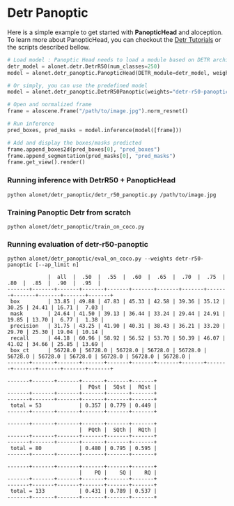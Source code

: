 # Detr Panoptic

Here is a simple example to get started with **PanopticHead** and aloception. To learn more about PanopticHead, you can checkout the <a href="https://visual-behavior.github.io/aloception/tutorials/training_panoptic.html">Detr Tutorials</a> or the scripts described bellow.

```python
# Load model : Panoptic Head needs to load a module based on DETR architecture
detr_model = alonet.detr.DetrR50(num_classes=250)
model = alonet.detr_panoptic.PanopticHead(DETR_module=detr_model, weights="detr-r50-panoptic").eval()

# Or simply, you can use the predefined model
model = alonet.detr_panoptic.DetrR50Panoptic(weights="detr-r50-panoptic").eval()

# Open and normalized frame
frame = aloscene.Frame("/path/to/image.jpg").norm_resnet()

# Run inference
pred_boxes, pred_masks = model.inference(model([frame]))

# Add and display the boxes/masks predicted
frame.append_boxes2d(pred_boxes[0], "pred_boxes")
frame.append_segmentation(pred_masks[0], "pred_masks")
frame.get_view().render()
```

### Running inference with DetrR50 + PanopticHead

```
python alonet/detr_panoptic/detr_r50_panoptic.py /path/to/image.jpg
```

### Training Panoptic Detr from scratch
```
python alonet/detr_panoptic/train_on_coco.py
```

### Running evaluation of detr-r50-panoptic

```
python alonet/detr_panoptic/eval_on_coco.py --weights detr-r50-panoptic [--ap_limit n]
```

```
     		 |  all  |  .50  |  .55  |  .60  |  .65  |  .70  |  .75  |  .80  |  .85  |  .90  |  .95  |
-------+-------+-------+-------+-------+-------+-------+-------+-------+-------+-------+-------+-------+
 box		 | 33.85 | 49.88 | 47.83 | 45.33 | 42.58 | 39.36 | 35.12 | 30.25 | 24.41 | 16.71 |  7.03 |
 mask		 | 24.64 | 41.50 | 39.13 | 36.44 | 33.24 | 29.44 | 24.91 | 19.85 | 13.70 |  6.77 |  1.38 |
 precision	 | 31.75 | 43.25 | 41.90 | 40.31 | 38.43 | 36.21 | 33.20 | 29.70 | 25.30 | 19.04 | 10.14 |
 recall		 | 44.18 | 60.96 | 58.92 | 56.52 | 53.70 | 50.39 | 46.07 | 41.02 | 34.66 | 25.85 | 13.69 |
 box_ct		 | 56728.0 | 56728.0 | 56728.0 | 56728.0 | 56728.0 | 56728.0 | 56728.0 | 56728.0 | 56728.0 | 56728.0 | 56728.0 |
-------+-------+-------+-------+-------+-------+-------+-------+-------+-------+-------+-------+-------+

-------+-------+-------+-------+-------+-------+
                       |  PQst |  SQst |  RQst |
-------+-------+-------+-------+-------+-------+
-------+-------+-------+-------+-------+-------+
 total = 53            | 0.357 | 0.779 | 0.449 |
-------+-------+-------+-------+-------+-------+

-------+-------+-------+-------+-------+-------+
                       |  PQth |  SQth |  RQth |
-------+-------+-------+-------+-------+-------+
-------+-------+-------+-------+-------+-------+
 total = 80            | 0.480 | 0.795 | 0.595 |
-------+-------+-------+-------+-------+-------+

-------+-------+-------+-------+-------+-------+
                       |    PQ |    SQ |    RQ |
-------+-------+-------+-------+-------+-------+
-------+-------+-------+-------+-------+-------+
 total = 133           | 0.431 | 0.789 | 0.537 |
-------+-------+-------+-------+-------+-------+
```
